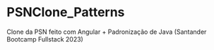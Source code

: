 # PSNClone_Patterns
Clone da PSN feito com Angular + Padronização de Java (Santander Bootcamp Fullstack 2023)
